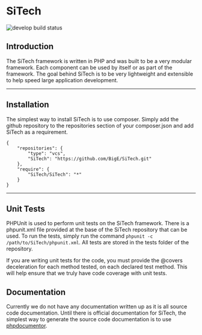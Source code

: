 # SiTech

![develop build status](https://travis-ci.org/BigE/SiTech.svg?branch=develop)

## Introduction

The SiTech framework is written in PHP and was built to be a very modular framework. Each component can be used by
itself or as part of the framework. The goal behind SiTech is to be very lightweight and extensible to help speed
large application development.

---

## Installation

The simplest way to install SiTech is to use composer. Simply add the github repository to the repositories section
of your composer.json and add SiTech as a requirement.

	{
		"repositories": {
			"type": "vcs",
			"SiTech": "https://github.com/BigE/SiTech.git"
		},
		"require": {
			"SiTech/SiTech": "*"
		}
	}

---

## Unit Tests

PHPUnit is used to perform unit tests on the SiTech framework. There is a phpunit.xml file provided at the base of the
SiTech repository that can be used. To run the tests, simply run the command `phpunit -c /path/to/SiTech/phpunit.xml`.
All tests are stored in the tests folder of the repository.

If you are writing unit tests for the code, you must provide the @covers deceleration for each method tested, on each
declared test method. This will help ensure that we truly have code coverage with unit tests.

## Documentation

Currently we do not have any documentation written up as it is all source code documentation. Until there is official
documentation for SiTech, the simplest way to generate the source code documentation is to use
[phpdocumentor](http://www.phpdoc.org/).